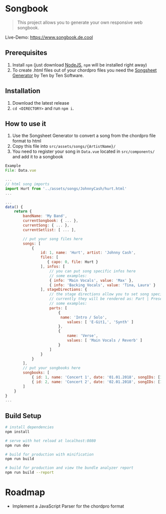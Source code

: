 # Songbook

> This project allows you to generate your own responsive web songbook.

Live-Demo: https://www.songbook.de.cool

## Prerequisites

1.  Install `npm` (just download [NodeJS](https://nodejs.org/en/), `npm` will be installed right away)
2.  To create .html files out of your chordpro files you need the [Songsheet Generator](http://tenbyten.com/software/songsgen/) by Ten by Ten Software.

## Installation

1.  Download the latest release
2.  `cd <DIRECTORY>` and run `npm i`.

## How to use it

1.  Use the Songsheet Generator to convert a song from the chordpro file format to html
2.  Copy this file into `src/assets/songs/{ArtistName}/`
3.  You need to register your song in `Data.vue` located in `src/components/` and add it to a songbook

```javascript
Example
File: Data.vue

...
// html song imports
import Hurt from '../assets/songs/JohnnyCash/hurt.html'
...

...
data() {
    return {
        bandName: 'My Band',
        currentSongbook: { ... },
        currentSong: { ... },
        currentSetlist: [ ... ],

        // put your song files here
        songs: [
            {
                id: 1, name: 'Hurt', artist: 'Johnny Cash',
                files: [
                   { capo: 0, file: Hurt }
                ], infos: [
                    // you can put song specific infos here
                    // some examples:
                    { info: 'Main Vocals', value: 'Max' },
                    { info: 'Backing Vocals', value: 'Tina, Laura' }
                ], stageDirections: {
                    // the stage directions allow you to set song specific  instructions for mixing and stuff
                    // currently they will be rendered as: Part | Presence
                    // some examples:
                    parts: [
                        {
                         name: 'Intro / Solo',
                            values: [ 'E-Git1,', 'Synth' ]
                        },
                        {
                            name: 'Verse',
                            values: [ 'Main Vocals / Reverb' ]
                        }
                    ]
                }
            }
        ],
        // put your songbooks here
        songbooks: [
            { id: 1, name: 'Concert 1', date: '01.01.2018', songIDs: [1] },
            { id: 2, name: 'Concert 2', date: '02.01.2018', songIDs: [1] },
        ]
    }
}
...
```

## Build Setup

```bash
# install dependencies
npm install

# serve with hot reload at localhost:8080
npm run dev

# build for production with minification
npm run build

# build for production and view the bundle analyzer report
npm run build --report
```

# Roadmap

* Implement a JavaScript Parser for the chordpro format
